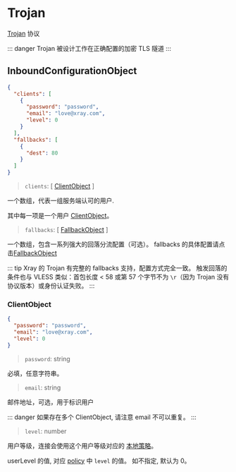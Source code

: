 # Trojan

[Trojan](https://trojan-gfw.github.io/trojan/protocol) 协议

::: danger
Trojan 被设计工作在正确配置的加密 TLS 隧道
:::

## InboundConfigurationObject

```json
{
  "clients": [
    {
      "password": "password",
      "email": "love@xray.com",
      "level": 0
    }
  ],
  "fallbacks": [
    {
      "dest": 80
    }
  ]
}
```

> `clients`: \[ [ClientObject](#clientobject) \]

一个数组，代表一组服务端认可的用户.

其中每一项是一个用户 [ClientObject](#clientobject)。

> `fallbacks`: \[ [FallbackObject](../features/fallback.md) \]

一个数组，包含一系列强大的回落分流配置（可选）。
fallbacks 的具体配置请点击[FallbackObject](../features/fallback.md#fallbacks-配置)

::: tip
Xray 的 Trojan 有完整的 fallbacks 支持，配置方式完全一致。
触发回落的条件也与 VLESS 类似：首包长度 < 58 或第 57 个字节不为 `\r`（因为 Trojan 没有协议版本）或身份认证失败。
:::

### ClientObject

```json
{
  "password": "password",
  "email": "love@xray.com",
  "level": 0
}
```

> `password`: string

必填，任意字符串。

> `email`: string

邮件地址，可选，用于标识用户

::: danger
如果存在多个 ClientObject, 请注意 email 不可以重复。
:::

> `level`: number

用户等级，连接会使用这个用户等级对应的 [本地策略](../policy.md#levelpolicyobject)。

userLevel 的值, 对应 [policy](../policy.md#policyobject) 中 `level` 的值。 如不指定, 默认为 0。
